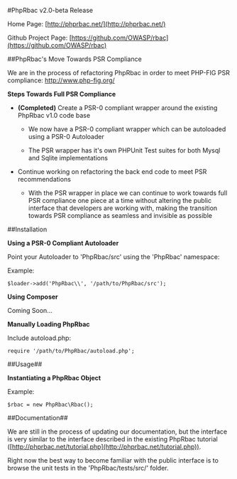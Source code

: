 #PhpRbac v2.0-beta Release

Home Page: [http://phprbac.net/](http://phprbac.net/)

Github Project Page: [https://github.com/OWASP/rbac](https://github.com/OWASP/rbac)

##PhpRbac's Move Towards PSR Compliance

We are in the process of refactoring PhpRbac in order to meet PHP-FIG PSR compliance: http://www.php-fig.org/

**Steps Towards Full PSR Compliance**

* **(Completed)** Create a PSR-0 compliant wrapper around the existing PhpRbac v1.0 code base

    * We now have a PSR-0 compliant wrapper which can be autoloaded using a PSR-0 Autoloader
    
    * The PSR wrapper has it's own PHPUnit Test suites for both Mysql and Sqlite implementations

* Continue working on refactoring the back end code to meet PSR recommendations

	* With the PSR wrapper in place we can continue to work towards full PSR compliance one piece at a
	time without altering the public interface that developers are working with, making the transition
	towards PSR compliance as seamless and invisible as possible
	
##Installation

**Using a PSR-0 Compliant Autoloader**

Point your Autoloader to 'PhpRbac/src' using the 'PhpRbac' namespace:

Example:
    
    $loader->add('PhpRbac\\', '/path/to/PhpRbac/src');
    
**Using Composer**

Coming Soon...

**Manually Loading PhpRbac**

Include autoload.php:

	require '/path/to/PhpRbac/autoload.php';
	
##Usage##

**Instantiating a PhpRbac Object**

Example:

	$rbac = new PhpRbac\Rbac();
	
##Documentation##

We are still in the process of updating our documentation, but the interface is very similar to the
interface described in the existing PhpRbac tutorial ([http://phprbac.net/tutorial.php](http://phprbac.net/tutorial.php)).

Right now the best way to become familiar with the public interface is to browse the unit tests in the
'PhpRbac/tests/src/' folder.